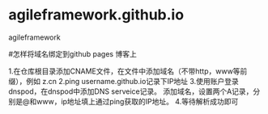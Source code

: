 # agileframework.github.io
agileframework

#怎样将域名绑定到github pages 博客上

1.在仓库根目录添加CNAME文件，在文件中添加域名（不带http，www等前缀），例如 z.cn
2.ping username.github.io记录下IP地址
3.使用账户登录dnspod，在dnspod中添加DNS serveice记录。   添加域名，设置两个A记录，分别是@和www，ip地址填上通过ping获取的IP地址。
4.等待解析成功即可
